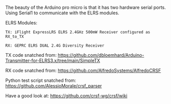 The beauty of the Arduino pro micro is that it has two hardware serial ports. Using Serial1 to communicate with the ELRS modules.

ELRS Modules:

	TX: iFlight ExpressLRS ELRS 2.4GHz 500mW Receiver configured as RX_to_TX 
	
	RX: GEPRC ELRS DUAL 2.4G Diversity Receiver


TX code snatched from: https://github.com/dbloemhard/Arduino-Transmitter-for-ELRS3.x/tree/main/SimpleTX

RX code snatched from: https://github.com/AlfredoSystems/AlfredoCRSF

Python test script snatched from: https://github.com/AlessioMorale/crsf_parser

Have a good look at: https://github.com/crsf-wg/crsf/wiki
